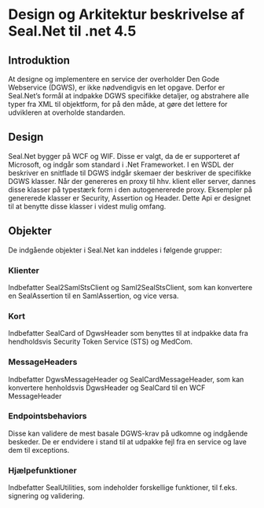 # Design og Arkitektur beskrivelse af Seal.Net til .net 4.5

## Introduktion

At designe og implementere en service der overholder Den Gode Webservice (DGWS), er ikke nødvendigvis en let opgave. Derfor er Seal.Net’s formål at indpakke DGWS specifikke detaljer, og abstrahere alle typer fra XML til objektform, for på den måde, at gøre det lettere for udvikleren at overholde standarden.

## Design

Seal.Net bygger på WCF og WIF. Disse er valgt, da de er supporteret af Microsoft, og indgår som standard i .Net Frameworket.
I en WSDL der beskriver en snitflade til DGWS indgår skemaer der beskriver de specifikke DGWS klasser. Når der genereres en proxy til hhv. klient eller server, dannes disse klasser på typestærk form i den autogenererede proxy. Eksempler på genererede klasser er Security, Assertion og Header. 
Dette Api er designet til at benytte disse klasser i videst mulig omfang.

## Objekter
De indgående objekter i Seal.Net kan inddeles i følgende grupper:

### Klienter
Indbefatter Seal2SamlStsClient og Saml2SealStsClient, som kan konvertere en SealAssertion til en SamlAssertion, og vice versa.
### Kort
Indbefatter SealCard of DgwsHeader som benyttes til at indpakke data fra hendholdsvis Security Token Service (STS) og MedCom.
### MessageHeaders
Indbefatter DgwsMessageHeader og SealCardMessageHeader, som kan konvertere henholdsvis DgwsHeader og SealCard til en WCF MessageHeader 
### Endpointsbehaviors
Disse kan validere de mest basale DGWS-krav på udkomne og indgående beskeder. De er endvidere i stand til at udpakke fejl fra en service og lave dem til exceptions.
### Hjælpefunktioner
Indbefatter SealUtilities, som indeholder forskellige funktioner, til f.eks. signering og validering.


